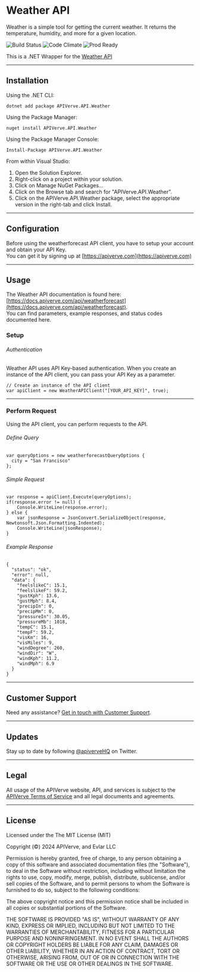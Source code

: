 Weather API
============

Weather is a simple tool for getting the current weather. It returns the temperature, humidity, and more for a given location.

![Build Status](https://img.shields.io/badge/build-passing-green)
![Code Climate](https://img.shields.io/badge/maintainability-B-purple)
![Prod Ready](https://img.shields.io/badge/production-ready-blue)

This is a .NET Wrapper for the [Weather API](https://apiverve.com/marketplace/api/weatherforecast)

---

## Installation

Using the .NET CLI:
```
dotnet add package APIVerve.API.Weather
```

Using the Package Manager:
```
nuget install APIVerve.API.Weather
```

Using the Package Manager Console:
```
Install-Package APIVerve.API.Weather
```

From within Visual Studio:

1. Open the Solution Explorer.
2. Right-click on a project within your solution.
3. Click on Manage NuGet Packages...
4. Click on the Browse tab and search for "APIVerve.API.Weather".
5. Click on the APIVerve.API.Weather package, select the appropriate version in the right-tab and click Install.


---

## Configuration

Before using the weatherforecast API client, you have to setup your account and obtain your API Key.  
You can get it by signing up at [https://apiverve.com](https://apiverve.com)

---

## Usage

The Weather API documentation is found here: [https://docs.apiverve.com/api/weatherforecast](https://docs.apiverve.com/api/weatherforecast).  
You can find parameters, example responses, and status codes documented here.

### Setup

###### Authentication
Weather API uses API Key-based authentication. When you create an instance of the API client, you can pass your API Key as a parameter.

```
// Create an instance of the API client
var apiClient = new WeatherAPIClient("[YOUR_API_KEY]", true);
```

---


### Perform Request
Using the API client, you can perform requests to the API.

###### Define Query

```
var queryOptions = new weatherforecastQueryOptions {
  city = "San Francisco"
};
```

###### Simple Request

```
var response = apiClient.Execute(queryOptions);
if(response.error != null) {
	Console.WriteLine(response.error);
} else {
    var jsonResponse = JsonConvert.SerializeObject(response, Newtonsoft.Json.Formatting.Indented);
    Console.WriteLine(jsonResponse);
}
```

###### Example Response

```
{
  "status": "ok",
  "error": null,
  "data": {
    "feelslikeC": 15.1,
    "feelslikeF": 59.2,
    "gustKph": 13.6,
    "gustMph": 8.4,
    "precipIn": 0,
    "precipMm": 0,
    "pressureIn": 30.05,
    "pressureMb": 1018,
    "tempC": 15.1,
    "tempF": 59.2,
    "visKm": 16,
    "visMiles": 9,
    "windDegree": 260,
    "windDir": "W",
    "windKph": 11.2,
    "windMph": 6.9
  }
}
```

---

## Customer Support

Need any assistance? [Get in touch with Customer Support](https://apiverve.com/contact).

---

## Updates
Stay up to date by following [@apiverveHQ](https://twitter.com/apiverveHQ) on Twitter.

---

## Legal

All usage of the APIVerve website, API, and services is subject to the [APIVerve Terms of Service](https://apiverve.com/terms) and all legal documents and agreements.

---

## License
Licensed under the The MIT License (MIT)

Copyright (&copy;) 2024 APIVerve, and Evlar LLC

Permission is hereby granted, free of charge, to any person obtaining a copy of this software and associated documentation files (the "Software"), to deal in the Software without restriction, including without limitation the rights to use, copy, modify, merge, publish, distribute, sublicense, and/or sell copies of the Software, and to permit persons to whom the Software is furnished to do so, subject to the following conditions:

The above copyright notice and this permission notice shall be included in all copies or substantial portions of the Software.

THE SOFTWARE IS PROVIDED "AS IS", WITHOUT WARRANTY OF ANY KIND, EXPRESS OR IMPLIED, INCLUDING BUT NOT LIMITED TO THE WARRANTIES OF MERCHANTABILITY, FITNESS FOR A PARTICULAR PURPOSE AND NONINFRINGEMENT. IN NO EVENT SHALL THE AUTHORS OR COPYRIGHT HOLDERS BE LIABLE FOR ANY CLAIM, DAMAGES OR OTHER LIABILITY, WHETHER IN AN ACTION OF CONTRACT, TORT OR OTHERWISE, ARISING FROM, OUT OF OR IN CONNECTION WITH THE SOFTWARE OR THE USE OR OTHER DEALINGS IN THE SOFTWARE.